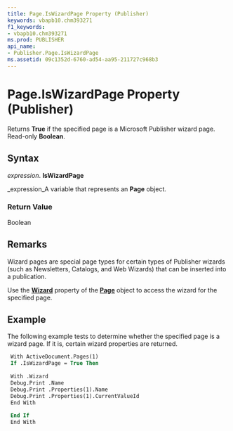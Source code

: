 ```yaml
---
title: Page.IsWizardPage Property (Publisher)
keywords: vbapb10.chm393271
f1_keywords:
- vbapb10.chm393271
ms.prod: PUBLISHER
api_name:
- Publisher.Page.IsWizardPage
ms.assetid: 09c1352d-6760-ad54-aa95-211727c968b3
---
```



# Page.IsWizardPage Property (Publisher)

Returns  **True** if the specified page is a Microsoft Publisher wizard page. Read-only **Boolean**.


## Syntax

 _expression_. **IsWizardPage**

 _expression_A variable that represents an  **Page** object.


### Return Value

Boolean


## Remarks

Wizard pages are special page types for certain types of Publisher wizards (such as Newsletters, Catalogs, and Web Wizards) that can be inserted into a publication.

Use the  **[Wizard](page-wizard-property-publisher.md)** property of the **[Page](page-object-publisher.md)** object to access the wizard for the specified page.


## Example

The following example tests to determine whether the specified page is a wizard page. If it is, certain wizard properties are returned.


```vb
 With ActiveDocument.Pages(1) 
 If .IsWizardPage = True Then 
 
 With .Wizard 
 Debug.Print .Name 
 Debug.Print .Properties(1).Name 
 Debug.Print .Properties(1).CurrentValueId 
 End With 
 
 End If 
 End With
```


